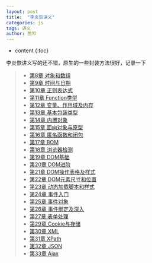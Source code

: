 ```yaml
---
layout: post
title:  "李炎恢讲义"
categories: js
tags: 讲义
author: 熊叩
---
```


* content
{:toc}
 
李炎恢讲义写的还不错，原生的一些封装方法很好，记录一下










>* [第8章 对象和数组](https://blogpackage.oss-cn-shenzhen.aliyuncs.com/liyanhui-js/%E7%AC%AC8%E7%AB%A0%20%E5%AF%B9%E8%B1%A1%E5%92%8C%E6%95%B0%E7%BB%84.pdf)   
>* [第9章 时间与日期](https://blogpackage.oss-cn-shenzhen.aliyuncs.com/liyanhui-js/%E7%AC%AC9%E7%AB%A0%20%E6%97%B6%E9%97%B4%E4%B8%8E%E6%97%A5%E6%9C%9F.pdf)      
>* [第10章 正则表达式](https://blogpackage.oss-cn-shenzhen.aliyuncs.com/liyanhui-js/%E7%AC%AC10%E7%AB%A0%20%E6%AD%A3%E5%88%99%E8%A1%A8%E8%BE%BE%E5%BC%8F.pdf)   
>* [第11章 Function类型](https://blogpackage.oss-cn-shenzhen.aliyuncs.com/liyanhui-js/%E7%AC%AC11%E7%AB%A0%20Function%E7%B1%BB%E5%9E%8B.pdf)   
>* [第12章 变量、作用域及内存](https://blogpackage.oss-cn-shenzhen.aliyuncs.com/liyanhui-js/%E7%AC%AC12%E7%AB%A0%20%E5%8F%98%E9%87%8F%E3%80%81%E4%BD%9C%E7%94%A8%E5%9F%9F%E5%8F%8A%E5%86%85%E5%AD%98.pdf)   
>* [第13章 基本包装类型](https://blogpackage.oss-cn-shenzhen.aliyuncs.com/liyanhui-js/%E7%AC%AC13%E7%AB%A0%20%E5%9F%BA%E6%9C%AC%E5%8C%85%E8%A3%85%E7%B1%BB%E5%9E%8B.pdf)   
>* [第14章 内置对象](https://blogpackage.oss-cn-shenzhen.aliyuncs.com/liyanhui-js/%E7%AC%AC14%E7%AB%A0%20%E5%86%85%E7%BD%AE%E5%AF%B9%E8%B1%A1.pdf)   
>* [第15章 面向对象与原型](https://blogpackage.oss-cn-shenzhen.aliyuncs.com/liyanhui-js/%E7%AC%AC15%E7%AB%A0%20%E9%9D%A2%E5%90%91%E5%AF%B9%E8%B1%A1%E4%B8%8E%E5%8E%9F%E5%9E%8B.pdf)   
>* [第16章 匿名函数和闭包](https://blogpackage.oss-cn-shenzhen.aliyuncs.com/liyanhui-js/%E7%AC%AC16%E7%AB%A0%20%E5%8C%BF%E5%90%8D%E5%87%BD%E6%95%B0%E5%92%8C%E9%97%AD%E5%8C%85.pdf)   
>* [第17章 BOM](https://blogpackage.oss-cn-shenzhen.aliyuncs.com/liyanhui-js/%E7%AC%AC17%E7%AB%A0%20BOM.pdf)   
>* [第18章 浏览器检测](https://blogpackage.oss-cn-shenzhen.aliyuncs.com/liyanhui-js/%E7%AC%AC18%E7%AB%A0%20%E6%B5%8F%E8%A7%88%E5%99%A8%E6%A3%80%E6%B5%8B.pdf)   
>* [第19章 DOM基础](https://blogpackage.oss-cn-shenzhen.aliyuncs.com/liyanhui-js/%E7%AC%AC19%E7%AB%A0%20DOM%E5%9F%BA%E7%A1%80.pdf)   
>* [第20章 DOM进阶](https://blogpackage.oss-cn-shenzhen.aliyuncs.com/liyanhui-js/%E7%AC%AC20%E7%AB%A0%20DOM%E8%BF%9B%E9%98%B6.pdf)   
>* [第21章 DOM操作表格及样式](https://blogpackage.oss-cn-shenzhen.aliyuncs.com/liyanhui-js/%E7%AC%AC21%E7%AB%A0%20DOM%E6%93%8D%E4%BD%9C%E8%A1%A8%E6%A0%BC%E5%8F%8A%E6%A0%B7%E5%BC%8F.pdf)   
>* [第22章 DOM元素尺寸和位置](https://blogpackage.oss-cn-shenzhen.aliyuncs.com/liyanhui-js/%E7%AC%AC22%E7%AB%A0%20DOM%E5%85%83%E7%B4%A0%E5%B0%BA%E5%AF%B8%E5%92%8C%E4%BD%8D%E7%BD%AE.pdf)   
>* [第23章 动态加载脚本和样式](https://blogpackage.oss-cn-shenzhen.aliyuncs.com/liyanhui-js/%E7%AC%AC23%E7%AB%A0%20%E5%8A%A8%E6%80%81%E5%8A%A0%E8%BD%BD%E8%84%9A%E6%9C%AC%E5%92%8C%E6%A0%B7%E5%BC%8F.pdf)   
>* [第24章 事件入门](https://blogpackage.oss-cn-shenzhen.aliyuncs.com/liyanhui-js/%E7%AC%AC24%E7%AB%A0%20%E4%BA%8B%E4%BB%B6%E5%85%A5%E9%97%A8.pdf)   
>* [第25章 事件对象](https://blogpackage.oss-cn-shenzhen.aliyuncs.com/liyanhui-js/%E7%AC%AC25%E7%AB%A0%20%E4%BA%8B%E4%BB%B6%E5%AF%B9%E8%B1%A1.pdf)   
>* [第26章 事件绑定及深入](https://blogpackage.oss-cn-shenzhen.aliyuncs.com/liyanhui-js/%E7%AC%AC26%E7%AB%A0%20%E4%BA%8B%E4%BB%B6%E7%BB%91%E5%AE%9A%E5%8F%8A%E6%B7%B1%E5%85%A5.pdf)   
>* [第27章 表单处理](https://blogpackage.oss-cn-shenzhen.aliyuncs.com/liyanhui-js/%E7%AC%AC27%E7%AB%A0%20%E8%A1%A8%E5%8D%95%E5%A4%84%E7%90%86.pdf)   
>* [第29章 Cookie与存储](https://blogpackage.oss-cn-shenzhen.aliyuncs.com/liyanhui-js/%E7%AC%AC29%E7%AB%A0%20Cookie%E4%B8%8E%E5%AD%98%E5%82%A8.pdf)   
>* [第30章 XML](https://blogpackage.oss-cn-shenzhen.aliyuncs.com/liyanhui-js/%E7%AC%AC30%E7%AB%A0%20XML.pdf)   
>* [第31章 XPath](https://blogpackage.oss-cn-shenzhen.aliyuncs.com/liyanhui-js/%E7%AC%AC31%E7%AB%A0%20XPath.pdf)   
>* [第32章 JSON](https://blogpackage.oss-cn-shenzhen.aliyuncs.com/liyanhui-js/%E7%AC%AC32%E7%AB%A0%20JSON.pdf)   
>* [第33章 Ajax](https://blogpackage.oss-cn-shenzhen.aliyuncs.com/liyanhui-js/%E7%AC%AC33%E7%AB%A0%20Ajax.pdf)    
